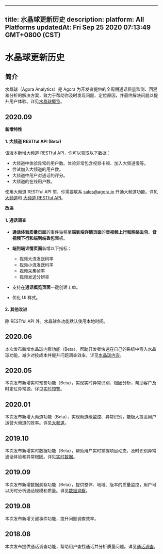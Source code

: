 
---
title: 水晶球更新历史
description: 
platform: All Platforms
updatedAt: Fri Sep 25 2020 07:13:49 GMT+0800 (CST)
---
# 水晶球更新历史
## 简介
水晶球（Agora Analytics）是 Agora 为开发者提供的全周期通话质量监测、回溯和分析的解决方案，致力于帮助你及时发现问题、定位原因，并最终解决问题以提升用户体验。详见[水晶球概览](../../cn/Agora%20Platform/aa_guide.md)。

## 2020.09

**新增特性**

#### 1. 大频道 RESTful API (Beta)

该版本新增大频道 RESTful API，你可以获取以下数据：

- 大频道中体验异常的用户数。体验异常包含视频卡顿、加入大频道慢等。
- 尝试加入大频道的用户数。
- 大频道中用户对通话的评分。
- 大频道的在线用户数。

<div class="alert note">使用大频道 RESTful API 前，你需要联系 <a href="mailto:sales@agora.io">sales@agora.io</a > 开通大频道功能。详见<a href="../../cn/Agora%20Platform/aa_big_channel.md">大频道</a >和 <a href="https://docs.agora.io/cn/Agora%20Platform/aa_api?platform=All%20Platforms#big_channel">大频道 RESTful API</a >。</div>

**改进**

#### 1. 通话调查

- **通话体验质量页面**的事件轴移至**端到端详情页面**的**音视频上行和网络丢包**、**音视频下行和端到端丢包**面板。

- **端到端详情页面**新增以下指标：

   - 视频大流发送码率
   - 视频小流发送码率
   - 视频采集帧率
   - 视频发送分辨率

- 支持在**通话概览页面**一键创建工单。

- 优化 UI 样式。

#### 2. 其他改进

除 RESTful API 外，水晶球各功能默认使用本地时间。

## 2020.06

本次发布新增水晶球内嵌功能（Beta），帮助开发者快速在自己的系统中嵌入水晶球功能，减少对接成本并提升问题调查效率。详见[水晶球内嵌](../../cn/Agora%20Platform/aa_embeded.md)。

## 2020.05

本次发布新增实时预警功能（Beta），实现实时异常识别、根因分析，帮助客户及时定位异常源。详见[实时预警](../../cn/Agora%20Platform/aa_realtime_alarm.md)。

## 2020.01

本次发布新增大频道功能（Beta），实现频道级监控、异常识别，能极大提高用户运营大频道的效率。详见[大频道](../../cn/Agora%20Platform/aa_big_channel.md)。

## 2019.10

本次发布新增实时数据功能（Beta），帮助用户实时掌握项目动态，及时识别异常通话体验和异常根因。详见[实时数据](../../cn/Agora%20Platform/aa_live_data.md)。

## 2019.09

本次发布新增数据洞察功能（Beta），提供整体、地域、版本的质量监控，用户可以历时分析通话规模和质量。详见[数据洞察](../../cn/Agora%20Platform/aa_data_insight.md)。

## 2019.08

本次发布新增关键事件功能，提升问题调查效率。

## 2018.08

本次发布提供通话调查功能，帮助用户查找通话并分析质量问题。详见[通话调查](../../cn/Agora%20Platform/aa_call_search.md)。
